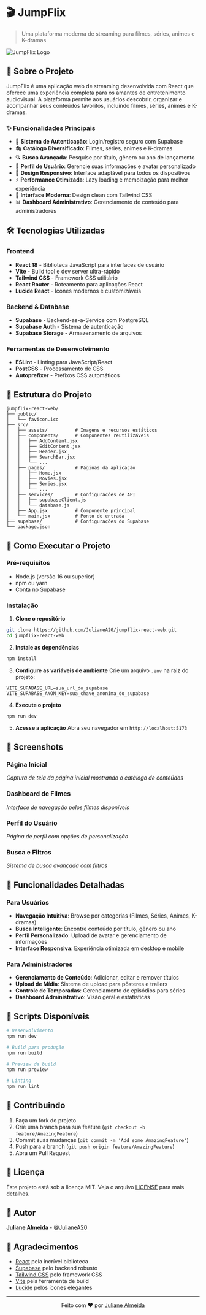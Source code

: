 # 🎬 JumpFlix

> Uma plataforma moderna de streaming para filmes, séries, animes e K-dramas

![JumpFlix Logo](src/assets/logo-jf.png)

## 📖 Sobre o Projeto

JumpFlix é uma aplicação web de streaming desenvolvida com React que oferece uma experiência completa para os amantes de entretenimento audiovisual. A plataforma permite aos usuários descobrir, organizar e acompanhar seus conteúdos favoritos, incluindo filmes, séries, animes e K-dramas.

### ✨ Funcionalidades Principais

- 🔐 **Sistema de Autenticação**: Login/registro seguro com Supabase
- 🎭 **Catálogo Diversificado**: Filmes, séries, animes e K-dramas
- 🔍 **Busca Avançada**: Pesquise por título, gênero ou ano de lançamento
- 👤 **Perfil de Usuário**: Gerencie suas informações e avatar personalizado
- 📱 **Design Responsivo**: Interface adaptável para todos os dispositivos
- ⚡ **Performance Otimizada**: Lazy loading e memoização para melhor experiência
- 🎨 **Interface Moderna**: Design clean com Tailwind CSS
- 📊 **Dashboard Administrativo**: Gerenciamento de conteúdo para administradores

## 🛠️ Tecnologias Utilizadas

### Frontend
- **React 18** - Biblioteca JavaScript para interfaces de usuário
- **Vite** - Build tool e dev server ultra-rápido
- **Tailwind CSS** - Framework CSS utilitário
- **React Router** - Roteamento para aplicações React
- **Lucide React** - Ícones modernos e customizáveis

### Backend & Database
- **Supabase** - Backend-as-a-Service com PostgreSQL
- **Supabase Auth** - Sistema de autenticação
- **Supabase Storage** - Armazenamento de arquivos

### Ferramentas de Desenvolvimento
- **ESLint** - Linting para JavaScript/React
- **PostCSS** - Processamento de CSS
- **Autoprefixer** - Prefixos CSS automáticos

## 📁 Estrutura do Projeto

```
jumpflix-react-web/
├── public/
│   └── favicon.ico
├── src/
│   ├── assets/          # Imagens e recursos estáticos
│   ├── components/      # Componentes reutilizáveis
│   │   ├── AddContent.jsx
│   │   ├── EditContent.jsx
│   │   ├── Header.jsx
│   │   ├── SearchBar.jsx
│   │   └── ...
│   ├── pages/           # Páginas da aplicação
│   │   ├── Home.jsx
│   │   ├── Movies.jsx
│   │   ├── Series.jsx
│   │   └── ...
│   ├── services/        # Configurações de API
│   │   ├── supabaseClient.js
│   │   └── database.js
│   ├── App.jsx          # Componente principal
│   └── main.jsx         # Ponto de entrada
├── supabase/            # Configurações do Supabase
└── package.json
```

## 🚀 Como Executar o Projeto

### Pré-requisitos
- Node.js (versão 16 ou superior)
- npm ou yarn
- Conta no Supabase

### Instalação

1. **Clone o repositório**
```bash
git clone https://github.com/JulianeA20/jumpflix-react-web.git
cd jumpflix-react-web
```

2. **Instale as dependências**
```bash
npm install
```

3. **Configure as variáveis de ambiente**
Crie um arquivo `.env` na raiz do projeto:
```env
VITE_SUPABASE_URL=sua_url_do_supabase
VITE_SUPABASE_ANON_KEY=sua_chave_anonima_do_supabase
```

4. **Execute o projeto**
```bash
npm run dev
```

5. **Acesse a aplicação**
Abra seu navegador em `http://localhost:5173`

## 📱 Screenshots

### Página Inicial
<!-- Adicione aqui uma screenshot da página inicial -->
*Captura de tela da página inicial mostrando o catálogo de conteúdos*

### Dashboard de Filmes
<!-- Adicione aqui uma screenshot da página de filmes -->
*Interface de navegação pelos filmes disponíveis*

### Perfil do Usuário
<!-- Adicione aqui uma screenshot do perfil -->
*Página de perfil com opções de personalização*

### Busca e Filtros
<!-- Adicione aqui uma screenshot da funcionalidade de busca -->
*Sistema de busca avançada com filtros*

## 🎯 Funcionalidades Detalhadas

### Para Usuários
- **Navegação Intuitiva**: Browse por categorias (Filmes, Séries, Animes, K-dramas)
- **Busca Inteligente**: Encontre conteúdo por título, gênero ou ano
- **Perfil Personalizado**: Upload de avatar e gerenciamento de informações
- **Interface Responsiva**: Experiência otimizada em desktop e mobile

### Para Administradores
- **Gerenciamento de Conteúdo**: Adicionar, editar e remover títulos
- **Upload de Mídia**: Sistema de upload para pôsteres e trailers
- **Controle de Temporadas**: Gerenciamento de episódios para séries
- **Dashboard Administrativo**: Visão geral e estatísticas

## 🔧 Scripts Disponíveis

```bash
# Desenvolvimento
npm run dev

# Build para produção
npm run build

# Preview da build
npm run preview

# Linting
npm run lint
```

## 🤝 Contribuindo

1. Faça um fork do projeto
2. Crie uma branch para sua feature (`git checkout -b feature/AmazingFeature`)
3. Commit suas mudanças (`git commit -m 'Add some AmazingFeature'`)
4. Push para a branch (`git push origin feature/AmazingFeature`)
5. Abra um Pull Request

## 📄 Licença

Este projeto está sob a licença MIT. Veja o arquivo [LICENSE](LICENSE) para mais detalhes.

## 👥 Autor

**Juliane Almeida** - [@JulianeA20](https://github.com/JulianeA20)

## 🙏 Agradecimentos

- [React](https://reactjs.org/) pela incrível biblioteca
- [Supabase](https://supabase.com/) pelo backend robusto
- [Tailwind CSS](https://tailwindcss.com/) pelo framework CSS
- [Vite](https://vitejs.dev/) pela ferramenta de build
- [Lucide](https://lucide.dev/) pelos ícones elegantes

---

<p align="center">
  Feito com ❤️ por <a href="https://github.com/JulianeA20">Juliane Almeida</a>
</p>
